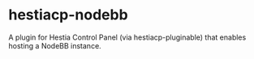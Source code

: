 # hestiacp-nodebb
A plugin for Hestia Control Panel (via hestiacp-pluginable) that enables hosting a NodeBB instance.
